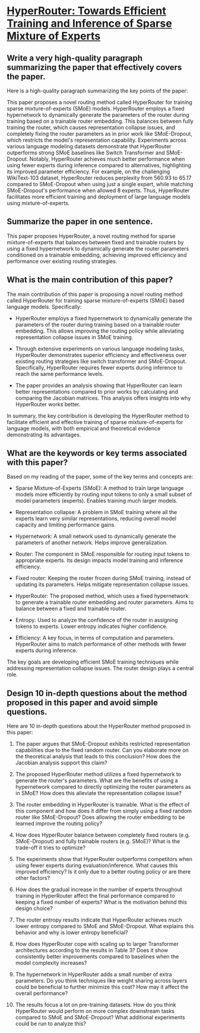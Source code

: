 # [HyperRouter: Towards Efficient Training and Inference of Sparse Mixture   of Experts](https://arxiv.org/abs/2312.07035)

## Write a very high-quality paragraph summarizing the paper that effectively covers the paper.

 Here is a high-quality paragraph summarizing the key points of the paper:

This paper proposes a novel routing method called HyperRouter for training sparse mixture-of-experts (SMoE) models. HyperRouter employs a fixed hypernetwork to dynamically generate the parameters of the router during training based on a trainable router embedding. This balances between fully training the router, which causes representation collapse issues, and completely fixing the router parameters as in prior work like SMoE-Dropout, which restricts the model's representation capability. Experiments across various language modeling datasets demonstrate that HyperRouter outperforms strong SMoE baselines like Switch Transformer and SMoE-Dropout. Notably, HyperRouter achieves much better performance when using fewer experts during inference compared to alternatives, highlighting its improved parameter efficiency. For example, on the challenging WikiText-103 dataset, HyperRouter reduces perplexity from 560.93 to 65.17 compared to SMoE-Dropout when using just a single expert, while matching SMoE-Dropout's performance when allowed 8 experts. Thus, HyperRouter facilitates more efficient training and deployment of large language models using mixture-of-experts.


## Summarize the paper in one sentence.

 This paper proposes HyperRouter, a novel routing method for sparse mixture-of-experts that balances between fixed and trainable routers by using a fixed hypernetwork to dynamically generate the router parameters conditioned on a trainable embedding, achieving improved efficiency and performance over existing routing strategies.


## What is the main contribution of this paper?

 The main contribution of this paper is proposing a novel routing method called HyperRouter for training sparse mixture-of-experts (SMoE) based language models. Specifically:

- HyperRouter employs a fixed hypernetwork to dynamically generate the parameters of the router during training based on a trainable router embedding. This allows improving the routing policy while alleviating representation collapse issues in SMoE training.

- Through extensive experiments on various language modeling tasks, HyperRouter demonstrates superior efficiency and effectiveness over existing routing strategies like switch transformer and SMoE-Dropout. Specifically, HyperRouter requires fewer experts during inference to reach the same performance levels.

- The paper provides an analysis showing that HyperRouter can learn better representations compared to prior works by calculating and comparing the Jacobian matrices. This analysis offers insights into why HyperRouter works better.

In summary, the key contribution is developing the HyperRouter method to facilitate efficient and effective training of sparse mixture-of-experts for language models, with both empirical and theoretical evidence demonstrating its advantages.


## What are the keywords or key terms associated with this paper?

 Based on my reading of the paper, some of the key terms and concepts are:

- Sparse Mixture-of-Experts (SMoE): A method to train large language models more efficiently by routing input tokens to only a small subset of model parameters (experts). Enables training much larger models.

- Representation collapse: A problem in SMoE training where all the experts learn very similar representations, reducing overall model capacity and limiting performance gains.

- Hypernetwork: A small network used to dynamically generate the parameters of another network. Helps improve generalization.

- Router: The component in SMoE responsible for routing input tokens to appropriate experts. Its design impacts model training and inference efficiency.

- Fixed router: Keeping the router frozen during SMoE training, instead of updating its parameters. Helps mitigate representation collapse issues.

- HyperRouter: The proposed method, which uses a fixed hypernetwork to generate a trainable router embedding and router parameters. Aims to balance between a fixed and trainable router.

- Entropy: Used to analyze the confidence of the router in assigning tokens to experts. Lower entropy indicates higher confidence.

- Efficiency: A key focus, in terms of computation and parameters. HyperRouter aims to match performance of other methods with fewer experts during inference.

The key goals are developing efficient SMoE training techniques while addressing representation collapse issues. The router design plays a central role.


## Design 10 in-depth questions about the method proposed in this paper and avoid simple questions.

 Here are 10 in-depth questions about the HyperRouter method proposed in this paper:

1. The paper argues that SMoE-Dropout exhibits restricted representation capabilities due to the fixed random router. Can you elaborate more on the theoretical analysis that leads to this conclusion? How does the Jacobian analysis support this claim?

2. The proposed HyperRouter method utilizes a fixed hypernetwork to generate the router's parameters. What are the benefits of using a hypernetwork compared to directly optimizing the router parameters as in SMoE? How does this alleviate the representation collapse issue?

3. The router embedding in HyperRouter is trainable. What is the effect of this component and how does it differ from simply using a fixed random router like SMoE-Dropout? Does allowing the router embedding to be learned improve the routing policy?

4. How does HyperRouter balance between completely fixed routers (e.g. SMoE-Dropout) and fully trainable routers (e.g. SMoE)? What is the trade-off it tries to optimize?

5. The experiments show that HyperRouter outperforms competitors when using fewer experts during evaluation/inference. What causes this improved efficiency? Is it only due to a better routing policy or are there other factors?  

6. How does the gradual increase in the number of experts throughout training in HyperRouter affect the final performance compared to keeping a fixed number of experts? What is the motivation behind this design choice?

7. The router entropy results indicate that HyperRouter achieves much lower entropy compared to SMoE and SMoE-Dropout. What explains this behavior and why is lower entropy beneficial?

8. How does HyperRouter cope with scaling up to larger Transformer architectures according to the results in Table 3? Does it show consistently better improvements compared to baselines when the model complexity increases?

9. The hypernetwork in HyperRouter adds a small number of extra parameters. Do you think techniques like weight sharing across layers could be beneficial to further minimize this cost? How may it affect the overall performance?  

10. The results focus a lot on pre-training datasets. How do you think HyperRouter would perform on more complex downstream tasks compared to SMoE and SMoE-Dropout? What additional experiments could be run to analyze this?

